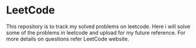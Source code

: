 # LeetCode
This repository is to track my solved problems on leetcode.
Here i will solve some of the problems in leetcode and upload for my future reference.
For more details on questions refer LeetCode website.
